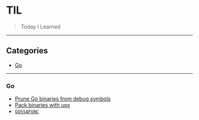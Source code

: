 # TIL

> Today I Learned

---

## Categories

* [Go](#go)

---

### Go

* [Prune Go binaries from debug symbols](go/ldflags_no_debug_symbols.md)
* [Pack binaries with upx](go/pack_binaries_with_upx.md)
* [`GOSSAFUNC`](go/gossafunc.md)
